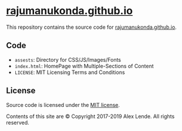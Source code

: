 # [rajumanukonda.github.io](http://rajumanukonda.github.io)

This repository contains the source code for [rajumanukonda.github.io](http://rajumanukonda.github.io).

## Code

- `assests`: Directory for CSS/JS/Images/Fonts
- `index.html`: HomePage with Multiple-Sections of Content
- `LICENSE`: MIT Licensing Terms and Conditions

## License

Source code is licensed under the [MIT license](http://opensource.org/licenses/mit-license.php).

Contents of this site are © Copyright 2017-2019 Alex Lende. All rights reserved.

